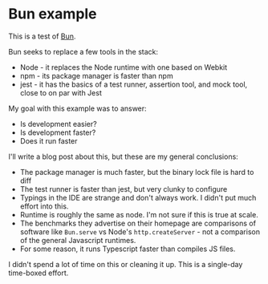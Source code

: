 # Bun example

This is a test of [Bun](https://bun.sh/).

Bun seeks to replace a few tools in the stack:

* Node - it replaces the Node runtime with one based on Webkit
* npm - its package manager is faster than npm
* jest - it has the basics of a test runner, assertion tool, and mock tool, close to on par with Jest

My goal with this example was to answer:

* Is development easier?
* Is development faster?
* Does it run faster

I'll write a blog post about this, but these are my general conclusions:

* The package manager is much faster, but the binary lock file is hard to diff
* The test runner is faster than jest, but very clunky to configure
* Typings in the IDE are strange and don't always work. I didn't put much effort into this.
* Runtime is roughly the same as node. I'm not sure if this is true at scale.
* The benchmarks they advertise on their homepage are comparisons of software like `Bun.serve` vs Node's `http.createServer` - not a comparison of the general Javascript runtimes.
* For some reason, it runs Typescript faster than compiles JS files.

I didn't spend a lot of time on this or cleaning it up. This is a single-day time-boxed effort.